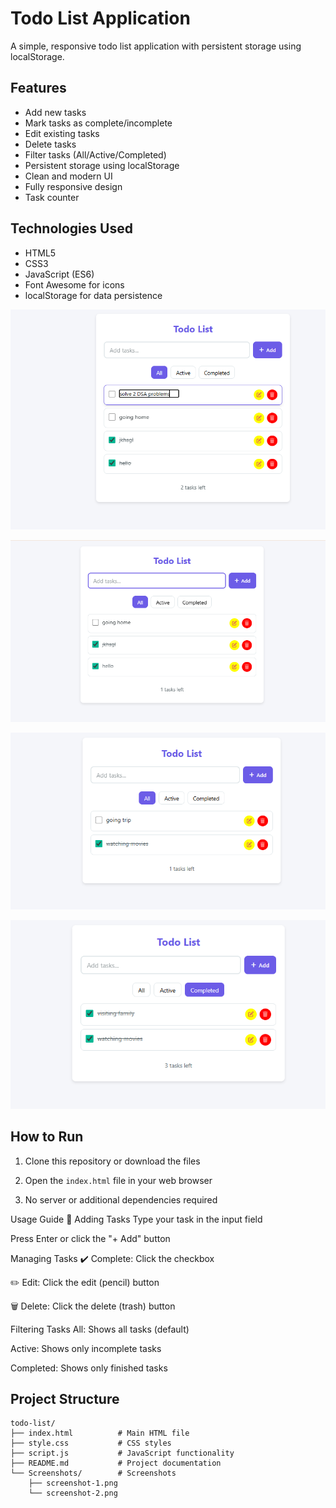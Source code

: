# Todo List Application

A simple, responsive todo list application with persistent storage using localStorage.

## Features

- Add new tasks
- Mark tasks as complete/incomplete
- Edit existing tasks
- Delete tasks
- Filter tasks (All/Active/Completed)
- Persistent storage using localStorage
- Clean and modern UI
- Fully responsive design
- Task counter

## Technologies Used

- HTML5
- CSS3
- JavaScript (ES6)
- Font Awesome for icons
- localStorage for data persistence

![Screenshot 1](screenshots/edit_task.png)

![Screenshot 2](screenshots/homepage.png)

![Screenshot 3](screenshots/task_completion.png)

![Screenshot 4](screenshots/filter_tasks_completed.png)

## How to Run

1. Clone this repository or download the files 

2. Open the `index.html` file in your web browser
3. No server or additional dependencies required

Usage Guide 📝
Adding Tasks
Type your task in the input field

Press Enter or click the "+ Add" button

Managing Tasks
✔️ Complete: Click the checkbox

✏️ Edit: Click the edit (pencil) button

🗑️ Delete: Click the delete (trash) button

Filtering Tasks
All: Shows all tasks (default)

Active: Shows only incomplete tasks

Completed: Shows only finished tasks

## Project Structure

```
todo-list/
├── index.html          # Main HTML file
├── style.css           # CSS styles
├── script.js           # JavaScript functionality
├── README.md           # Project documentation
└── Screenshots/        # Screenshots
    ├── screenshot-1.png
    └── screenshot-2.png
```
